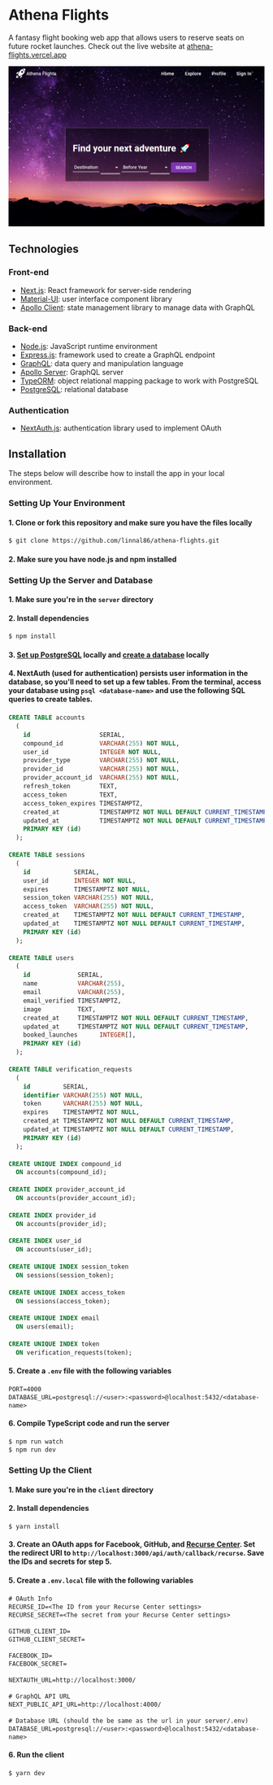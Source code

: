 # Athena Flights
A fantasy flight booking web app that allows users to reserve seats on future rocket launches. Check out the live website at [athena-flights.vercel.app](https://athena-flights.vercel.app/)

![Athena Flights screen shot](/athena-flights-screen-shot.png)

## Technologies
### Front-end
* [Next.js](https://nextjs.org/): React framework for server-side rendering
* [Material-UI](https://material-ui.com/): user interface component library
* [Apollo Client](https://www.apollographql.com/docs/react/): state management library to manage data with GraphQL 

### Back-end
* [Node.js](https://nodejs.org/): JavaScript runtime environment
* [Express.js](https://expressjs.com/): framework used to create a GraphQL endpoint
* [GraphQL](https://graphql.org/): data query and manipulation language
* [Apollo Server](https://www.apollographql.com/docs/apollo-server/): GraphQL server
* [TypeORM](https://typeorm.io/): object relational mapping package to work with PostgreSQL
* [PostgreSQL](https://www.postgresql.org/): relational database

### Authentication
* [NextAuth.js](https://next-auth.js.org/): authentication library used to implement OAuth

## Installation
The steps below will describe how to install the app in your local environment.

### Setting Up Your Environment
#### 1. Clone or fork this repository and make sure you have the files locally
```bash
$ git clone https://github.com/linnal86/athena-flights.git
```

#### 2. Make sure you have node.js and npm installed

### Setting Up the Server and Database
#### 1. Make sure you're in the `server` directory

#### 2. Install dependencies
```bash
$ npm install
```

#### 3. [Set up PostgreSQL](https://www.tutorialspoint.com/postgresql/postgresql_environment.htm) locally and [create a database](https://www.tutorialspoint.com/postgresql/postgresql_create_database.htm) locally

#### 4. NextAuth (used for authentication) persists user information in the database, so you'll need to set up a few tables. From the terminal, access your database using `psql <database-name>` and use the following SQL queries to create tables.
```sql
CREATE TABLE accounts
  (
    id                   SERIAL,
    compound_id          VARCHAR(255) NOT NULL,
    user_id              INTEGER NOT NULL,
    provider_type        VARCHAR(255) NOT NULL,
    provider_id          VARCHAR(255) NOT NULL,
    provider_account_id  VARCHAR(255) NOT NULL,
    refresh_token        TEXT,
    access_token         TEXT,
    access_token_expires TIMESTAMPTZ,
    created_at           TIMESTAMPTZ NOT NULL DEFAULT CURRENT_TIMESTAMP,
    updated_at           TIMESTAMPTZ NOT NULL DEFAULT CURRENT_TIMESTAMP,
    PRIMARY KEY (id)
  );

CREATE TABLE sessions
  (
    id            SERIAL,
    user_id       INTEGER NOT NULL,
    expires       TIMESTAMPTZ NOT NULL,
    session_token VARCHAR(255) NOT NULL,
    access_token  VARCHAR(255) NOT NULL,
    created_at    TIMESTAMPTZ NOT NULL DEFAULT CURRENT_TIMESTAMP,
    updated_at    TIMESTAMPTZ NOT NULL DEFAULT CURRENT_TIMESTAMP,
    PRIMARY KEY (id)
  );

CREATE TABLE users
  (
    id             SERIAL,
    name           VARCHAR(255),
    email          VARCHAR(255),
    email_verified TIMESTAMPTZ,
    image          TEXT,
    created_at     TIMESTAMPTZ NOT NULL DEFAULT CURRENT_TIMESTAMP,
    updated_at     TIMESTAMPTZ NOT NULL DEFAULT CURRENT_TIMESTAMP,
    booked_launches      INTEGER[],
    PRIMARY KEY (id)
  );

CREATE TABLE verification_requests
  (
    id         SERIAL,
    identifier VARCHAR(255) NOT NULL,
    token      VARCHAR(255) NOT NULL,
    expires    TIMESTAMPTZ NOT NULL,
    created_at TIMESTAMPTZ NOT NULL DEFAULT CURRENT_TIMESTAMP,
    updated_at TIMESTAMPTZ NOT NULL DEFAULT CURRENT_TIMESTAMP,
    PRIMARY KEY (id)
  );

CREATE UNIQUE INDEX compound_id
  ON accounts(compound_id);

CREATE INDEX provider_account_id
  ON accounts(provider_account_id);

CREATE INDEX provider_id
  ON accounts(provider_id);

CREATE INDEX user_id
  ON accounts(user_id);

CREATE UNIQUE INDEX session_token
  ON sessions(session_token);

CREATE UNIQUE INDEX access_token
  ON sessions(access_token);

CREATE UNIQUE INDEX email
  ON users(email);

CREATE UNIQUE INDEX token
  ON verification_requests(token);
```

#### 5. Create a `.env` file with the following variables
```
PORT=4000
DATABASE_URL=postgresql://<user>:<password>@localhost:5432/<database-name>
```

#### 6. Compile TypeScript code and run the server
```
$ npm run watch
$ npm run dev
```

### Setting Up the Client
#### 1. Make sure you're in the `client` directory

#### 2. Install dependencies
```
$ yarn install
```

#### 3. Create an OAuth apps for Facebook, GitHub, and [Recurse Center](https://www.recurse.com/settings/apps). Set the redirect URI to `http://localhost:3000/api/auth/callback/recurse`.  Save the IDs and secrets for step 5.

#### 5. Create a `.env.local` file with the following variables
```
# OAuth Info
RECURSE_ID=<The ID from your Recurse Center settings>
RECURSE_SECRET=<The secret from your Recurse Center settings>

GITHUB_CLIENT_ID=
GITHUB_CLIENT_SECRET=

FACEBOOK_ID=
FACEBOOK_SECRET=

NEXTAUTH_URL=http://localhost:3000/

# GraphQL API URL
NEXT_PUBLIC_API_URL=http://localhost:4000/

# Database URL (should the be same as the url in your server/.env)
DATABASE_URL=postgresql://<user>:<password>@localhost:5432/<database-name>
```

#### 6. Run the client
```
$ yarn dev
```
